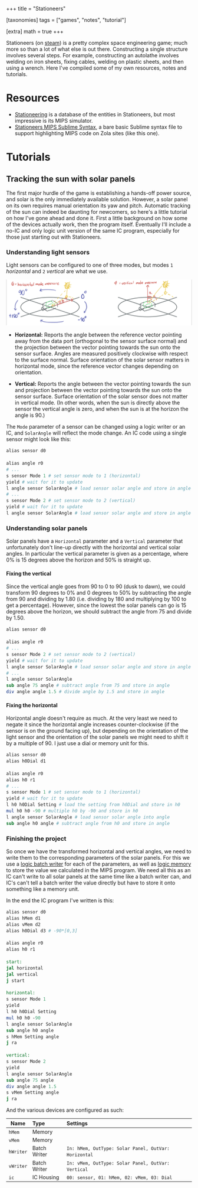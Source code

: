 +++
title = "Stationeers"

[taxonomies]
tags = ["games", "notes", "tutorial"]

[extra]
math = true
+++

Stationeers (on [steam](https://store.steampowered.com/app/544550/Stationeers/)) is a pretty complex
space engineering game; much more so than a lot of what else is out there. Constructing a single
structure involves several steps. For example, constructing an autolathe involves welding on iron
sheets, fixing cables, welding on plastic sheets, and then using a wrench. Here I've compiled some
of my own resources, notes and tutorials.

<!-- more -->

# Resources

- [Stationeering](stationeering.com/) is a database of the entities in Stationeers, but most
  impressive is its MIPS simulator.
- [Stationeers MIPS Sublime Syntax](mips.sublime-syntax), a bare
  basic Sublime syntax file to support highlighting MIPS code on Zola sites (like this one).

# Tutorials

## Tracking the sun with solar panels

The first major hurdle of the game is establishing a hands-off power source, and solar is the only
immediately available solution. However, a solar panel on its own requires manual orientation its
yaw and pitch. Automatic tracking of the sun can indeed be daunting for newcomers, so here's a
little tutorial on how I've gone ahead and done it. First a little background on how some of the
devices actually work, then the program itself.
Eventually I'll include a no-IC and only logic unit version of the same IC program,
especially for those just starting out with Stationeers.

### Understanding light sensors

Light sensors can be configured to one of three modes,
but modes `1` *horizontal* and `2` *vertical* are what we use.

![Light sensors](sensors.jpg)

- **Horizontal:**
  Reports the angle between the reference vector pointing away from the data port (orthogonal to the sensor surface normal)
  and the projection between the vector pointing towards the sun onto the sensor surface.
  Angles are measured positively clockwise with respect to the surface normal.
  Surface orientation of the solar sensor matters in horizontal mode, since the reference vector changes depending on orientation.

- **Vertical:**
  Reports the angle between the vector pointing towards the sun
  and projection between the vector pointing towards the sun onto the sensor surface.
  Surface orientation of the solar sensor does not matter in vertical mode.
  (In other words, when the sun is directly above the sensor the vertical angle is zero,
  and when the sun is at the horizon the angle is 90.)

The `Mode` parameter of a sensor can be changed using a logic writer or an IC,
and `SolarAngle` will reflect the mode change.
An IC code using a single sensor might look like this:

```mips
alias sensor d0

alias angle r0
# ...
s sensor Mode 1 # set sensor mode to 1 (horizontal)
yield # wait for it to update
l angle sensor SolarAngle # load sensor solar angle and store in angle
# ...
s sensor Mode 2 # set sensor mode to 2 (vertical)
yield # wait for it to update
l angle sensor SolarAngle # load sensor solar angle and store in angle
```

### Understanding solar panels

Solar panels have a `Horizontal` parameter and a `Vertical` parameter that unfortunately
don't line-up directly with the horizontal and vertical solar angles.
In particular the vertical parameter is given as a percentage, where
0% is 15 degrees above the horizon and 50% is straight up.

#### Fixing the vertical

Since the vertical angle goes from 90 to 0 to 90 (dusk to dawn), we could transform 90 degrees to 0% and 0 degrees to 50%
by subtracting the angle from 90 and dividing by 1.80 (i.e. dividing by 180 and multiplying by 100 to get a percentage).
However, since the lowest the solar panels can go is 15 degrees above the horizon,
we should subtract the angle from 75 and divide by 1.50.

```mips
alias sensor d0

alias angle r0
# ...
s sensor Mode 2 # set sensor mode to 2 (vertical)
yield # wait for it to update
l angle sensor SolarAngle # load sensor solar angle and store in angle
# ...
l angle sensor SolarAngle
sub angle 75 angle # subtract angle from 75 and store in angle
div angle angle 1.5 # divide angle by 1.5 and store in angle
```

#### Fixing the horizontal

Horizontal angle doesn't require as much. At the very least we need to negate it since the horizontal angle increases
counter-clockwise (if the sensor is on the ground facing up), but depending on the orientation of the light sensor and
the orientation of the solar panels we might need to shift it by a multiple of 90.
I just use a dial or memory unit for this.

```mips
alias sensor d0
alias h0Dial d1

alias angle r0
alias h0 r1
# ...
s sensor Mode 1 # set sensor mode to 1 (horizontal)
yield # wait for it to update
l h0 h0Dial Setting # load the setting from h0Dial and store in h0
mul h0 h0 -90 # multiple h0 by -90 and store in h0
l angle sensor SolarAngle # load sensor solar angle into angle
sub angle h0 angle # subtract angle from h0 and store in angle
```

### Finishing the project

So once we have the transformed horizontal and vertical angles, we need to write them to the corresponding
parameters of the solar panels. For this we use a [logic batch writer](https://stationeers-wiki.com/Kit_(Logic_I/O)#Batch_Writer)
for each of the parameters, as well as [logic memory](https://stationeers-wiki.com/Kit_(Logic_Memory)) to store the value
we calculated in the MIPS program. We need all this as an IC can't write to all solar panels at the same time like a batch writer can,
and IC's can't tell a batch writer the value directly but have to store it onto something like a memory unit.

In the end the IC program I've written is this:

```mips
alias sensor d0
alias hMem d1
alias vMem d2
alias h0Dial d3 # -90*[0,3]

alias angle r0
alias h0 r1

start:
jal horizontal
jal vertical
j start

horizontal:
s sensor Mode 1
yield
l h0 h0Dial Setting
mul h0 h0 -90
l angle sensor SolarAngle
sub angle h0 angle
s hMem Setting angle
j ra

vertical:
s sensor Mode 2
yield
l angle sensor SolarAngle
sub angle 75 angle
div angle angle 1.5
s vMem Setting angle
j ra
```

And the various devices are configured as such:

Name | Type | Settings
--- | :-- | :--
`hMem` | Memory |
`vMem` | Memory |
`hWriter` | Batch Writer | `In: hMem, OutType: Solar Panel, OutVar: Horizontal`
`vWriter` | Batch Writer | `In: vMem, OutType: Solar Panel, OutVar: Vertical`
`ic` | IC Housing | `00: sensor, 01: hMem, 02: vMem, 03: Dial`

